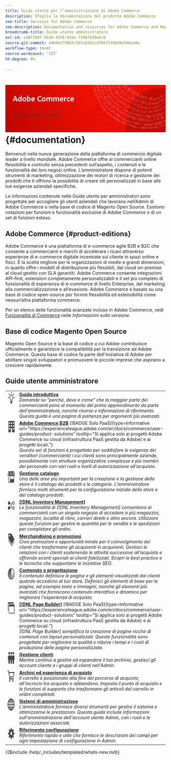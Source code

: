 ```yaml
---
title: Guide utente per l’amministrazione di Adobe Commerce
description: Sfoglia la documentazione del prodotto Adobe Commerce
seo-title: Services for Adobe Commerce
seo-description: Documentation and resources for Adobe Commerce and Magento Open Source users working in the Admin.
breadcrumb-title: Guide utente amministratore
exl-id: e30f769f-9140-4370-943e-75007b39ebc0
source-git-commit: 44b0e2758b5c5d3182b1cd788153bb26a50bea9a
workflow-type: tm+mt
source-wordcount: '727'
ht-degree: 0%

---
```


# <!-- use banner as heading -->![Documentazione dell&#39;amministratore](./assets/banner-user-home.png) {#documentation}

Benvenuti nella nuova generazione della piattaforma di commercio digitale leader a livello mondiale. Adobe Commerce offre ai commercianti online flessibilità e controllo senza precedenti sull’aspetto, i contenuti e le funzionalità dei loro negozi online. L’amministratore dispone di potenti strumenti di marketing, ottimizzazione dei motori di ricerca e gestione dei prodotti che ti offrono la possibilità di creare siti personalizzati in base alle tue esigenze aziendali specifiche.

Le informazioni contenute nelle Guide utente per amministratori sono progettate per accogliere gli utenti aziendali che lavorano nell’Admin di Adobe Commerce o nella base di codice di Magento Open Source. Esistono notazioni per funzioni e funzionalità esclusive di Adobe Commerce o di un set di funzioni esteso.

## Adobe Commerce {#product-editions}

Adobe Commerce è una piattaforma di e-commerce agile B2B e B2C che consente a commercianti e marchi di accelerare i ricavi attraverso esperienze di e-commerce digitale incentrate sul cliente in spazi online e fisici. È la scelta migliore per le organizzazioni di medie e grandi dimensioni, in quanto offre i modelli di distribuzione più flessibili, dal cloud on-premise al cloud gestito con SLA garantiti. Adobe Commerce consente integrazioni API-first, estensioni completamente personalizzabili e il set più completo di funzionalità di esperienza di e-commerce di livello Enterprise, dal marketing alla commercializzazione e all’evasione. Adobe Commerce è basato su una base di codice open-source per fornire flessibilità ed estensibilità come nessun’altra piattaforma commerce.

Per un elenco delle funzionalità avanzate incluse in Adobe Commerce, vedi [Funzionalità di Commerce](https://experienceleague.adobe.com/docs/commerce-operations/release/features.html?lang=en) nelle _Informazioni sulla versione_.

## Base di codice Magento Open Source

Magento Open Source è la base di codice a cui Adobe contribuisce ufficialmente e garantisce la compatibilità per la transizione ad Adobe Commerce. Questa base di codice fa parte dell’iniziativa di Adobe per abilitare singoli sviluppatori e promuovere le piccole imprese che aspirano a crescere rapidamente.

## Guide utente amministratore

<table>
<tr>
   <td valign="top" width="60px">
       <img alt="Guida introduttiva" src="./assets/icon-lightbulb.svg" width="40" height="40" /></td>
   <td valign="top">
   <a href="https://experienceleague.adobe.com/docs/commerce-admin/start/guide-overview.html"><strong>Guida introduttiva</strong></a>
    <div>
    <em>Domande su "perché, dove e come" che la maggior parte dei commercianti pone al momento del primo apprendimento da parte dell'amministratore, nonché risorse e informazioni di riferimento. Questa guida è una pagina di partenza per argomenti più avanzati.</em>
    <br> </div>
  </td>
  </tr>
<tr>
  <td valign="top">
      <img alt="Adobe Commerce B2B" src="./assets/icon-building.svg" width="40" height="40"/></td>
   <td valign="top"><a href="https://experienceleague.adobe.com/docs/commerce-admin/b2b/guide-overview.html"><strong>Adobe Commerce B2B</strong></a> [!BADGE Solo PaaS]{type=Informative url="https://experienceleague.adobe.com/en/docs/commerce/user-guides/product-solutions" tooltip="Si applica solo ai progetti Adobe Commerce su cloud (infrastruttura PaaS gestita da Adobe) e ai progetti locali."}
    <div><em>Questo set di funzioni è progettato per soddisfare le esigenze dei venditori (commercianti) i cui clienti sono principalmente aziende, possibilmente con strutture organizzative complesse e più membri del personale con vari ruoli e livelli di autorizzazione all'acquisto.</em>
    <br></div>
  </td>
</tr>
<tr>
  <td valign="top">
    <img alt="Gestione catalogo" src="./assets/icon-shop.svg" width="40" height="40"/></td>
   <td valign="top"><a href="https://experienceleague.adobe.com/docs/commerce-admin/catalog/guide-overview.html"><strong>Gestione catalogo</strong></a>
    <div><em>Una delle aree più importanti per la creazione e la gestione dello store è il catalogo dei prodotti e le categorie. L'amministratore fornisce molti strumenti per la configurazione iniziale dello store e del catalogo prodotti.</em>
    <br></div>
  </td>
    </tr>
<tr>
    <td valign="top">
       <img alt="Inventory management" src="./assets/icon-transfer.svg" width="40" height="40"/></td>
   <td valign="top"><a href="https://experienceleague.adobe.com/docs/commerce-admin/inventory/guide-overview.html"> <strong>[!DNL Inventory Management]</strong></a>
    <div><em>Le funzionalità di [!DNL Inventory Management] consentono ai commercianti con un singolo negozio di accedere a più magazzini, magazzini, località di ritiro, corrieri diretti e altro ancora. Utilizzare queste funzioni per gestire le quantità per le vendite e le spedizioni per completare gli ordini. </em></div>
  </td>
</tr>
<tr>
    <td valign="top">
       <img alt="Merchandising e promozioni" src="./assets/icon-labels.svg" width="40" height="40"/></td>
   <td valign="top"><a href="https://experienceleague.adobe.com/docs/commerce-admin/marketing/guide-overview.html"> <strong>Merchandising e promozioni</strong></a>
    <div><em>Crea promozioni e opportunità mirate per il coinvolgimento dei clienti che trasformano gli acquirenti in acquirenti. Gestisci le relazioni con i clienti sostenendo le attività successive all’acquisto e offrendo sconti speciali ai clienti fidelizzati. Scopri le best practice e le tecniche che supportano le iniziative SEO.</em></div>
  </td>
</tr>
<tr>
    <td valign="top">
       <img alt="Contenuto e progettazione" src="./assets/icon-color-wheel.svg" width="40" height="40"/></td>
   <td valign="top"><a href="https://experienceleague.adobe.com/docs/commerce-admin/content-design/guide-overview.html"> <strong>Contenuto e progettazione</strong></a>
    <div><em>Il contenuto definisce le pagine e gli elementi visualizzati dai clienti quando accedono al tuo store. Definisci gli elementi di base per le pagine, ad esempio testo e immagini, nonché gli elementi più avanzati che forniscono contenuto interattivo e dinamico per migliorare l'esperienza di acquisto.</em></div>
  </td>
</tr>
<tr>
    <td valign="top">
       <img alt="Page Builder" src="./assets/icon-web-pages.svg" width="40" height="40"/></td>
   <td valign="top"><a href="https://experienceleague.adobe.com/docs/commerce-admin/page-builder/guide-overview.html"> <strong>[!DNL Page Builder]</strong></a> [!BADGE Solo PaaS]{type=Informative url="https://experienceleague.adobe.com/en/docs/commerce/user-guides/product-solutions" tooltip="Si applica solo ai progetti Adobe Commerce su cloud (infrastruttura PaaS gestita da Adobe) e ai progetti locali."}
    <div><em>[!DNL Page Builder] semplifica la creazione di pagine ricche di contenuti con layout personalizzati. Queste funzionalità sono progettate per migliorare la qualità e ridurre i tempi e i costi di produzione delle pagine personalizzate.</em></div>
  </td>
</tr>
<tr>
    <td valign="top">
       <img alt="Gestione clienti" src="./assets/icon-demographic.svg" width="40" height="40"/></td>
   <td valign="top"><a href="https://experienceleague.adobe.com/docs/commerce-admin/customers/guide-overview.html"> <strong>Gestione clienti</strong></a>
    <div><em>Mentre continui a gestire ed espandere il tuo archivio, gestisci gli account cliente e i gruppi di clienti nell'Admin.</em></div>
  </td>
</tr>
<tr>
    <td valign="top">
       <img alt="Negozi ed esperienza di acquisto" src="./assets/icon-shopping-cart.svg" width="40" height="40"/></td>
   <td valign="top"><a href="https://experienceleague.adobe.com/docs/commerce-admin/stores-sales/guide-overview.html"> <strong>Archivi ed esperienza di acquisto</strong></a>
    <div><em>Il carrello è posizionato alla fine del percorso di acquisto, all'incrocio tra acquisto e abbandono. Imposta il punto di acquisto e le funzioni di supporto che trasformano gli articoli del carrello in ordini completati.</em></div>
  </td>
</tr>
<tr>
    <td valign="top">
       <img alt="Sistemi di amministrazione" src="./assets/icon-globe-grid.svg" width="40" height="40"/></td>
   <td valign="top"><a href="https://experienceleague.adobe.com/docs/commerce-admin/systems/guide-overview.html"> <strong>Sistemi di amministrazione</strong></a>
    <div><em>L'amministratore fornisce diversi strumenti per gestire il sistema e ottimizzarne le prestazioni. Questa guida include informazioni sull'amministrazione dell'account utente Admin, con i ruoli e le autorizzazioni associati.</em></div>
  </td>
</tr>
<tr>
    <td valign="top">
       <img alt="Riferimento configurazione" src="./assets/icon-settings.svg" width="40" height="40"/></td>
   <td valign="top"><a href="https://experienceleague.adobe.com/docs/commerce-admin/config/guide-overview.html"> <strong>Riferimento configurazione</strong></a>
    <div><em>Riferimento rapido e utile che fornisce le descrizioni dei campi per ogni impostazione di configurazione in Admin.</em></div>
  </td>
</tr>
</table>

{{$include /help/_includes/templated/whats-new.md}}

<!-- Last updated from includes: 2025-09-03 15:52:22 -->
